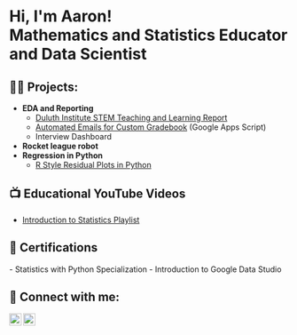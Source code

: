<h1>Hi, I'm Aaron! <br>Mathematics and Statistics Educator and Data Scientist</h1>

<h2>👨‍💻 Projects:</h2>

- <b>EDA and Reporting</b>
  - [Duluth Institute STEM Teaching and Learning Report](https://github.com/AaronShepanik/DISTL_Report)
  - [Automated Emails for Custom Gradebook](https://github.com/AaronShepanik/Automated_Emails) (Google Apps Script)
  - Interview Dashboard
- **Rocket league robot**
- <b>Regression in Python</b>
  - [R Style Residual Plots in Python](https://github.com/AaronShepanik/Residual-Plots)

<h2>📺 Educational YouTube Videos</h2>

- [Introduction to Statistics Playlist](https://www.youtube.com/url)

<h2>📄 Certifications </h2>
- Statistics with Python Specialization
- Introduction to Google Data Studio

<h2> 🤳 Connect with me:</h2>

[<img align="left" alt="AaronShepanik | YouTube" width="22px" src="https://cdn.jsdelivr.net/npm/simple-icons@v3/icons/youtube.svg" />][youtube]
[<img align="left" alt="AaronShepanik | LinkedIn" width="22px" src="https://cdn.jsdelivr.net/npm/simple-icons@v3/icons/linkedin.svg" />][linkedin]


[youtube]: https://www.youtube.com/channel/UCktTsnTPQ23kI5IcJIbiw9Q/featured
[linkedin]: https://www.linkedin.com/in/shepanik/


<!--
**joshmadakor1/joshmadakor1** is a ✨ _special_ ✨ repository because its `README.md` (this file) appears on your GitHub profile.

Here are some ideas to get you started:

- 🔭 I’m currently working on ...
- 🌱 I’m currently learning ...
- 👯 I’m looking to collaborate on ...
- 🤔 I’m looking for help with ...
- 💬 Ask me about ...
- 📫 How to reach me: ...
- 😄 Pronouns: ...
- ⚡ Fun fact: ...
-->
